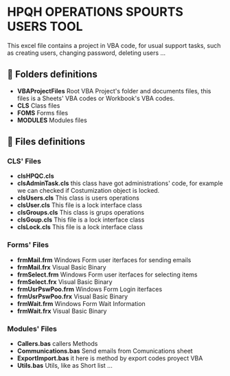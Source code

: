 # HPQH OPERATIONS SPOURTS USERS TOOL


This excel file contains a project in VBA code, for usual support tasks, such as creating users, changing password, deleting users ...

## :file_folder: Folders definitions

- **VBAProjectFiles**
Root VBA Project's folder and documents files, this files is a Sheets' VBA codes or Workbook's VBA codes. 
- **CLS**  Class files
- **FOMS**  Forms files
- **MODULES**  Modules files

## :page_facing_up: Files definitions
### CLS' Files

 - **clsHPQC.cls**
 - **clsAdminTask.cls** this class have got administrations' code, for example we can checked if Costumization object is locked. 
 - **clsUsers.cls** This class is users operations
 - **clsUser.cls** This file is a lock interface class 
 - **clsGroups.cls** This class is grups operations
 - **clsGoup.cls** This file is a lock interface class 
 - **clsLock.cls** This file is a lock interface class 
    
### Forms' Files
- **frmMail.frm** Windows Form user iterfaces for sending emails
- **frmMail.frx** Visual Basic Binary
- **frmSelect.frm** Windows Form user iterfaces for selecting items
- **frmSelect.frx** Visual Basic Binary
- **frmUsrPswPoo.frm** Windows Form Login iterfaces 
- **frmUsrPswPoo.frx** Visual Basic Binary
- **frmWait.frm**  Windows Form Wait Information
- **frmWait.frx** Visual Basic Binary

### Modules' Files
- **Callers.bas** callers Methods  
- **Communications.bas** Send emails from Comunications sheet
- **ExportImport.bas** it here is method by export codes proyect VBA
- **Utils.bas** Utils, like as Short list ...



        
 
